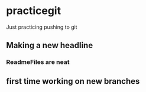 # practicegit
Just practicing pushing to git


## Making a new headline 
### ReadmeFiles are neat 
## first time working on new branches 
